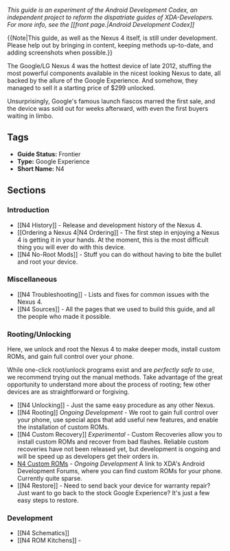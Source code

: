 *This guide is an experiment of the Android Development Codex, an independent project to reform the dispatriate guides of XDA-Developers. For more info, see the [[front page.|Android Development Codex]]*

{{Note|This guide, as well as the Nexus 4 itself, is still under development. Please help out by bringing in content, keeping methods up-to-date, and adding screenshots when possible.}}

The Google/LG Nexus 4 was the hottest device of late 2012, stuffing the most powerful components available in the nicest looking Nexus to date, all backed by the allure of the Google Experience. And somehow, they managed to sell it a starting price of $299 unlocked.

Unsurprisingly, Google's famous launch fiascos marred the first sale, and the device was sold out for weeks afterward, with even the first buyers waiting in limbo. 

## Tags

* **Guide Status:** Frontier
* **Type:** Google Experience
* **Short Name:** N4

## Sections

### Introduction

* [[N4 History]] - Release and development history of the Nexus 4.
* [[Ordering a Nexus 4|N4 Ordering]] - The first step in enjoying a Nexus 4 is getting it in your hands. At the moment, this is the most difficult thing you will ever do with this device.
* [[N4 No-Root Mods]] - Stuff you can do without having to bite the bullet and root your device.

### Miscellaneous

* [[N4 Troubleshooting]] - Lists and fixes for common issues with the Nexus 4.
* [[N4 Sources]] - All the pages that we used to build this guide, and all the people who made it possible.

### Rooting/Unlocking

Here, we unlock and root the Nexus 4 to make deeper mods, install custom ROMs, and gain full control over your phone.

While one-click root/unlock programs exist and are *perfectly safe to use*, we recommend trying out the manual methods. Take advantage of the great opportunity to understand more about the process of rooting; few other devices are as straightforward or forgiving.

* [[N4 Unlocking]] - Just the same easy procedure as any other Nexus.
* [[N4 Rooting]] *Ongoing Development* - We root to gain full control over your phone, use special apps that add useful new features, and enable the installation of custom ROMs.
* [[N4 Custom Recovery]] *Experimental* - Custom Recoveries allow you to install custom ROMs and recover from bad flashes. Reliable custom recoveries have not been released yet, but development is ongoing and will be speed up as developers get their orders in.
* [N4 Custom ROMs](http://forum.xda-developers.com/forumdisplay.php?f=1911) - *Ongoing Development* A link to XDA's Android Development Forums, where you can find custom ROMs for your phone. Currently quite sparse.
* [[N4 Restore]] - Need to send back your device for warranty repair? Just want to go back to the stock Google Experience? It's just a few easy steps to restore.

### Development

* [[N4 Schematics]]
* [[N4 ROM Kitchens]] -
